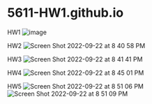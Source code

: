# 5611-HW1.github.io
HW1
![image](https://user-images.githubusercontent.com/76919047/191877952-b11c1c32-1b1c-454c-9625-203e56a59676.png)

HW2
![Screen Shot 2022-09-22 at 8 40 58 PM](https://user-images.githubusercontent.com/76919047/191878391-dd59c90f-5eee-42c9-93e5-b85be42a355c.png)

HW3
![Screen Shot 2022-09-22 at 8 41 41 PM](https://user-images.githubusercontent.com/76919047/191878383-8969d16f-e97d-4a48-8026-c39b1fff0fea.png)

HW4
![Screen Shot 2022-09-22 at 8 45 01 PM](https://user-images.githubusercontent.com/76919047/191878570-c0ec3690-eaab-45e1-bce0-9e396ec137de.png)

HW5
![Screen Shot 2022-09-22 at 8 51 06 PM](https://user-images.githubusercontent.com/76919047/191878942-0df8a8d3-b0d4-4206-8b34-fb6e266b07ab.png)
![Screen Shot 2022-09-22 at 8 51 09 PM](https://user-images.githubusercontent.com/76919047/191878947-95bc2fa5-4ae7-414c-bba9-74518cafdf23.png)
